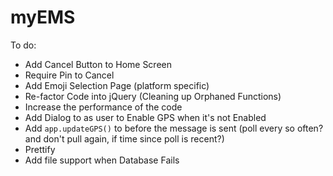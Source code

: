 myEMS
======

To do:
* Add Cancel Button to Home Screen
* Require Pin to Cancel
* Add Emoji Selection Page (platform specific)
* Re-factor Code into jQuery (Cleaning up Orphaned Functions)
* Increase the performance of the code
* Add Dialog to as user to Enable GPS when it's not Enabled
* Add `app.updateGPS()` to before the message is sent (poll every so often? and don't pull again, if time since poll is recent?)
* Prettify
* Add file support when Database Fails